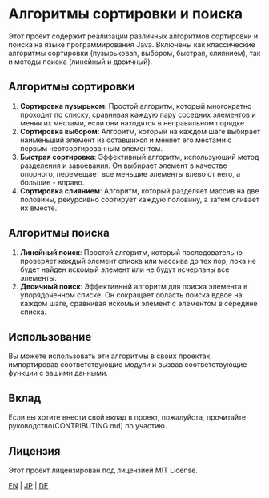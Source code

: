 # Алгоритмы сортировки и поиска

Этот проект содержит реализации различных алгоритмов сортировки и поиска на языке программирования Java. Включены как классические алгоритмы сортировки (пузырьковая, выбором, быстрая, слиянием), так и методы поиска (линейный и двоичный).

## Алгоритмы сортировки

1. **Сортировка пузырьком**: Простой алгоритм, который многократно проходит по списку, сравнивая каждую пару соседних элементов и меняя их местами, если они находятся в неправильном порядке.
2. **Сортировка выбором**: Алгоритм, который на каждом шаге выбирает наименьший элемент из оставшихся и меняет его местами с первым неотсортированным элементом.
3. **Быстрая сортировка**: Эффективный алгоритм, использующий метод разделения и завоевания. Он выбирает элемент в качестве опорного, перемещает все меньшие элементы влево от него, а большие - вправо.
4. **Сортировка слиянием**: Алгоритм, который разделяет массив на две половины, рекурсивно сортирует каждую половину, а затем сливает их вместе.

## Алгоритмы поиска

1. **Линейный поиск**: Простой алгоритм, который последовательно проверяет каждый элемент списка или массива до тех пор, пока не будет найден искомый элемент или не будут исчерпаны все элементы.
2. **Двоичный поиск**: Эффективный алгоритм для поиска элемента в упорядоченном списке. Он сокращает область поиска вдвое на каждом шаге, сравнивая искомый элемент с элементом в середине списка.

## Использование

Вы можете использовать эти алгоритмы в своих проектах, импортировав соответствующие модули и вызвав соответствующие функции с вашими данными.

## Вклад

Если вы хотите внести свой вклад в проект, пожалуйста, прочитайте руководство(CONTRIBUTING.md) по участию.

## Лицензия

Этот проект лицензирован под лицензией MIT License.

[EN](docs/README_EN.MD) | [JP](docs/README_JP.MD) | [DE](docs/README_DE.MD)
